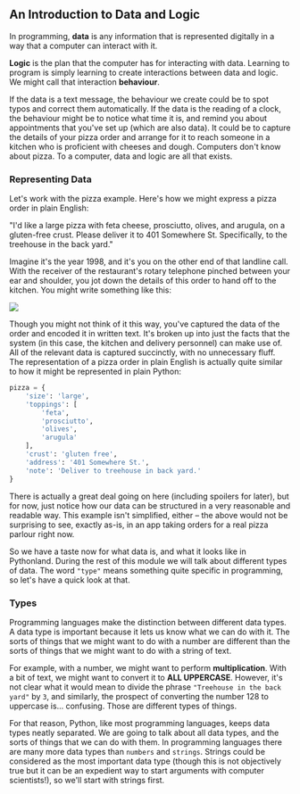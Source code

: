



## An Introduction to Data and Logic

In programming, **data** is any information that is represented digitally in a way that a computer can interact with it. 

**Logic** is the plan that the computer has for interacting with data. Learning to program is simply learning to create interactions between data and logic. We might call that interaction **behaviour**.


If the data is a text message, the behaviour we create could be to spot typos and correct them automatically. If the data is the reading of a clock, the behaviour might be to notice what time it is, and remind you about appointments that you've set up (which are also data). It could be to capture the details of your pizza order and arrange for it to reach someone in a kitchen who is proficient with cheeses and dough. Computers don't know about pizza. To a computer, data and logic are all that exists.



### Representing Data

Let's work with the pizza example. Here's how we might express a pizza order in plain English:

"I'd like a large pizza with feta cheese, prosciutto, olives, and arugula, on a gluten-free crust. Please deliver it to 401 Somewhere St. Specifically, to the treehouse in the back yard."

Imagine it's the year 1998, and it's you on the other end of that landline call. With the receiver of the restaurant's rotary telephone pinched between your ear and shoulder, you jot down the details of this order to hand off to the kitchen. You might write something like this:


![](https://i.imgur.com/zvDpcxB.png)



Though you might not think of it this way, you've captured the data of the order and encoded it in written text. It's broken up into just the facts that the system (in this case, the kitchen and delivery personnel) can make use of. All of the relevant data is captured succinctly, with no unnecessary fluff. The representation of a pizza order in plain English is actually quite similar to how it might be represented in plain Python:

```python
pizza = {
    'size': 'large',
    'toppings': [
        'feta',
        'prosciutto',
        'olives',
        'arugula'
    ],
    'crust': 'gluten free',
    'address': '401 Somewhere St.',
    'note': 'Deliver to treehouse in back yard.'
}
```

There is actually a great deal going on here (including spoilers for later), but for now, just notice how our data can be structured in a very reasonable and readable way. This example isn't simplified, either – the above would not be surprising to see, exactly as-is, in an app taking orders for a real pizza parlour right now. 

So we have a taste now for what data is, and what it looks like in Pythonland. During the rest of this module we will talk about different types of data. The word `"type"` means something quite specific in programming, so let's have a quick look at that.



### Types


Programming languages make the distinction between different data types. A data type is important because it lets us know what we can do with it. The sorts of things that we might want to do with a number are different than the sorts of things that we might want to do with a string of text.

For example, with a number, we might want to perform **multiplication**. With a bit of text, we might want to convert it to **ALL UPPERCASE**. However, it's not clear what it would mean to divide the phrase `"Treehouse in the back yard"` by `3`, and similarly, the prospect of converting the number 128 to uppercase is... confusing. Those are different types of things.

For that reason, Python, like most programming languages, keeps data types neatly separated. We are going to talk about all data types, and the sorts of things that we can do with them. In programming languages there are many more data types than `numbers` and `strings`. Strings could be considered as the most important data type (though this is not objectively true but it can be an expedient way to start arguments with computer scientists!), so we'll start with strings first.


